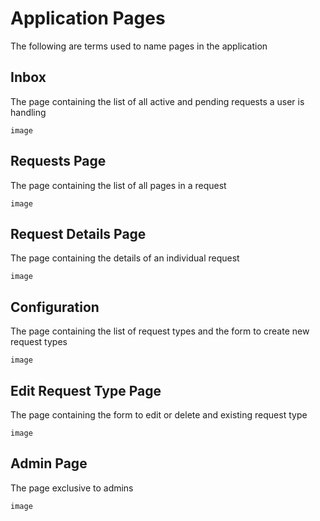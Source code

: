 # Application Pages

The following are terms used to name pages in the application

## Inbox

The page containing the list of all active and pending requests a user is handling

`image`


## Requests Page

The page containing the list of all pages in a request

`image`


## Request Details Page

The page containing the details of an individual request

`image`


## Configuration

The page containing the list of request types and the form to create new request types

`image`


## Edit Request Type Page

The page containing the form to edit or delete and existing request type

`image`


## Admin Page

The page exclusive to admins

`image`

